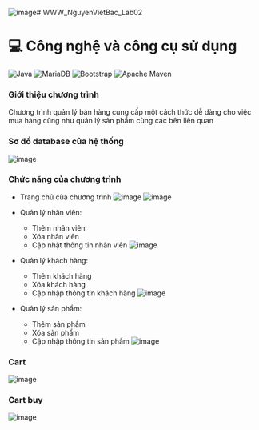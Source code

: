 ![image](https://github.com/user-attachments/assets/3afd004d-afeb-49eb-ba2e-8b04c7508884)# WWW_NguyenVietBac_Lab02
# 💻 Công nghệ và công cụ sử dụng
![Java](https://img.shields.io/badge/java-%23ED8B00.svg?style=for-the-badge&logo=openjdk&logoColor=white) ![MariaDB](https://img.shields.io/badge/MariaDB-003545?style=for-the-badge&logo=mariadb&logoColor=white) ![Bootstrap](https://img.shields.io/badge/bootstrap-%238511FA.svg?style=for-the-badge&logo=bootstrap&logoColor=white) ![Apache Maven](https://img.shields.io/badge/Apache%20Maven-C71A36?style=for-the-badge&logo=Apache%20Maven&logoColor=white)

### Giới thiệu chương trình
Chương trình quản lý bán hàng cung cấp một cách thức dễ dàng cho việc mua hàng cũng như quản lý sản phẩm cùng các bên liên quan
### Sơ đồ database của hệ thống
![image](https://github.com/user-attachments/assets/a699b97b-a758-4e3b-9385-2c95d353f6fa)

### Chức năng của chương trình
  - Trang chủ của chương trình
![image](https://github.com/user-attachments/assets/3fbf73e6-f2eb-46f0-b89a-fcdfa6a0428d)
![image](https://github.com/user-attachments/assets/be1ae316-b27b-4982-80aa-f4a741f6ce12)


- Quản lý nhân viên:
  + Thêm nhân viên
  + Xóa nhân viên
  + Cập nhật thông tin nhân viên
![image](https://github.com/user-attachments/assets/9fd98f7b-b6fa-4212-bce0-829e7a17edfb)

- Quản lý khách hàng:
  + Thêm khách hàng
  + Xóa khách hàng
  + Cập nhập thông tin khách hàng
![image](https://github.com/user-attachments/assets/a2ec31d2-524e-4223-98bc-617d70cc8469)

- Quản lý sản phẩm:
  + Thêm sản phẩm
  + Xóa sản phẩm
  + Cập nhập thông tin sản phẩm
![image](https://github.com/user-attachments/assets/1ff0c38d-a936-4263-a78b-63f542728fdf)

### Cart
![image](https://github.com/user-attachments/assets/c498190a-6429-42ce-8536-96c1f85056f7)
### Cart buy
![image](https://github.com/user-attachments/assets/cbb99b6d-4b0a-4978-8941-0dfcfc3c1b3a)






